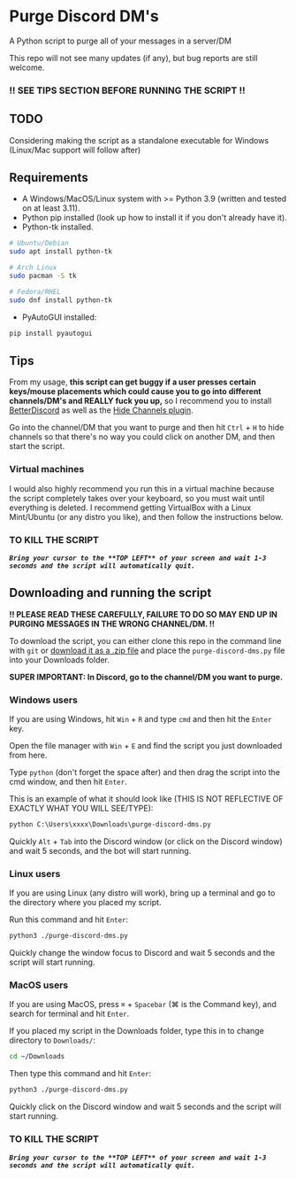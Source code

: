 # Purge Discord DM's
A Python script to purge all of your messages in a server/DM

This repo will not see many updates (if any), but bug reports are still welcome.

### !! SEE TIPS SECTION BEFORE RUNNING THE SCRIPT !!

## TODO

Considering making the script as a standalone executable for Windows (Linux/Mac support will follow after)

## Requirements 

- A Windows/MacOS/Linux system with >= Python 3.9 (written and tested on at least 3.11).
- Python pip installed (look up how to install it if you don't already have it).
- Python-tk installed.
```bash
# Ubuntu/Debian
sudo apt install python-tk

# Arch Linux
sudo pacman -S tk

# Fedora/RHEL
sudo dnf install python-tk
```
- PyAutoGUI installed:
```bash
pip install pyautogui
```

## Tips

From my usage, **this script can get buggy if a user presses certain keys/mouse placements which could cause you to go into different channels/DM's and REALLY fuck you up,** so I recommend you to install [BetterDiscord](https://betterdiscord.app/) as well as the [Hide Channels plugin](https://betterdiscord.app/plugin/Hide%20Channels). 

Go into the channel/DM that you want to purge and then hit `Ctrl` + `H` to hide channels so that there's no way you could click on another DM, and then start the script.

### Virtual machines

I would also highly recommend you run this in a virtual machine because the script completely takes over your keyboard, so you must wait until everything is deleted. I recommend getting VirtualBox with a Linux Mint/Ubuntu (or any distro you like), and then follow the instructions below.

### TO KILL THE SCRIPT

___`Bring your cursor to the **TOP LEFT** of your screen and wait 1-3 seconds and the script will automatically quit.`___

## Downloading and running the script

__!! PLEASE READ THESE CAREFULLY, FAILURE TO DO SO MAY END UP IN PURGING MESSAGES IN THE WRONG CHANNEL/DM. !!__

To download the script, you can either clone this repo in the command line with `git` or [download it as a .zip file](https://github.com/michaelScopic/purge-discord-dms/archive/refs/heads/main.zip) and place the `purge-discord-dms.py` file into your Downloads folder.

**SUPER IMPORTANT: In Discord, go to the channel/DM you want to purge.**

### Windows users

If you are using Windows, hit `Win` + `R` and type `cmd` and then hit the `Enter` key.

Open the file manager with `Win` + `E` and find the script you just downloaded from here.

Type `python` (don't forget the space after) and then drag the script into the cmd window, and then hit `Enter`.

This is an example of what it should look like (THIS IS NOT REFLECTIVE OF EXACTLY WHAT YOU WILL SEE/TYPE):
```cmd
python C:\Users\xxxx\Downloads\purge-discord-dms.py
```

Quickly `Alt` + `Tab` into the Discord window (or click on the Discord window) and wait 5 seconds, and the bot will start running.

### Linux users

If you are using Linux (any distro will work), bring up a terminal and go to the directory where you placed my script.

Run this command and hit `Enter`:
```sh
python3 ./purge-discord-dms.py
```

Quickly change the window focus to Discord and wait 5 seconds and the script will start running.

### MacOS users

If you are using MacOS, press `⌘` + `Spacebar` (⌘ is the Command key), and search for terminal and hit `Enter`.

If you placed my script in the Downloads folder, type this in to change directory to `Downloads/`:
```sh
cd ~/Downloads
```

Then type this command and hit `Enter`:
```sh
python3 ./purge-discord-dms.py
```

Quickly click on the Discord window and wait 5 seconds and the script will start running.


### TO KILL THE SCRIPT

___`Bring your cursor to the **TOP LEFT** of your screen and wait 1-3 seconds and the script will automatically quit.`___
